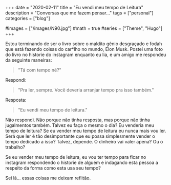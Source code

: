 +++
date = "2020-02-11"
title = "Eu vendi meu tempo de Leitura"
description = "Conversas que me fazem pensar..."
tags = ["personal"]
categories = ["blog"]

#images = ["/images/N90.jpg"]
#math = true
#series = ["Theme", "Hugo"]
+++

Estou terminando de ser o livro sobre o maldito gênio desgraçado e fodah que está fazendo coisas do car*lho no mundo, Elon Musk. Postei uma foto do livro no historie do instagram enquanto eu lia, e um amigo me respondeu da seguinte maneiras:

> "Tá com tempo né?"

Respondi:

> "Pra ler, sempre. Você deveria arranjar tempo pra isso também."

Resposta:

> "Eu vendi meu tempo de leitura."

Não respondi. Não porque não tinha resposta, mas porque não tinha jugalmentos também. Talvez eu faça o mesmo o dia? Eu venderia meu tempo de leitura? Se eu vender meu tempo de leitura eu nunca mais vou ler. Será que ler é tão desimportante que eu possa simplesmente vender o tempo dedicado a isso? Talvez, depende. O dinheiro vai valer apena? Ou o trabalho?

Se eu vender meu tempo de leitura, eu vou ter tempo para ficar no instagram respondendo o historie de alguém e indagando esta pessoa a respeito da forma como esta usa seu tempo?

Sei lá... essas coisas me deixam reflitão.
